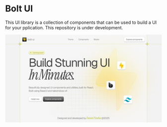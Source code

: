 # Bolt UI

This UI library is a collection of components that can be used to build a UI for your pplication. This repository is under development.

![Bolt UI](https://github.com/danielfsha/bolt-ui/blob/5c9ba10421c95b923883f7b06428ba26fa8a8594/bolt-ui.png)
